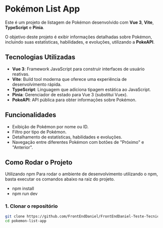 # Pokémon List App

Este é um projeto de listagem de Pokémon desenvolvido com **Vue 3**, **Vite**, **TypeScript** e **Pinia**.

O objetivo deste projeto é exibir informações detalhadas sobre Pokémon, incluindo suas estatísticas, habilidades, e evoluções, utilizando a **PokeAPI**.

## Tecnologias Utilizadas

- **Vue 3**: Framework JavaScript para construir interfaces de usuário reativas.
- **Vite**: Build tool moderna que oferece uma experiência de desenvolvimento rápida.
- **TypeScript**: Linguagem que adiciona tipagem estática ao JavaScript.
- **Pinia**: Gerenciador de estado para Vue 3 (substitui Vuex).
- **PokeAPI**: API pública para obter informações sobre Pokémon.

## Funcionalidades

- Exibição de Pokémon por nome ou ID.
- Filtro por tipo de Pokémon.
- Detalhamento de estatísticas, habilidades e evoluções.
- Navegação entre diferentes Pokémon com botões de "Próximo" e "Anterior".
  
## Como Rodar o Projeto
Utilizando npm
Para rodar o ambiente de desenvolvimento utilizando o npm, basta executar os comandos abaixo na raiz do projeto.

 -  npm install
 - npm run dev

### 1. Clonar o repositório

```bash
git clone https://github.com/FrontEndDaniel/FrontEndDaniel-Teste-Tecnico-Desenvolvedor-a-Front-end.git
cd pokemon-list-app

